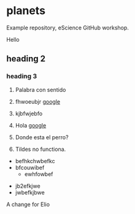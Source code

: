 # planets
Example repository, eScience GitHub workshop.

Hello
## heading 2
### heading 3

1. Palabra con sentido

1. fhwoeubjr [google](www.google.nl)
2. kjbfwjebfo

1. Hola [google](www.google.nl)
2. Donde esta el perro?
3. Tildes no functiona.

  
* befhkchwbefkc
* bfcouwibef
  * ewhfowbef
- jb2efkjwe
- jwbefkjbwe

A change for Elio
